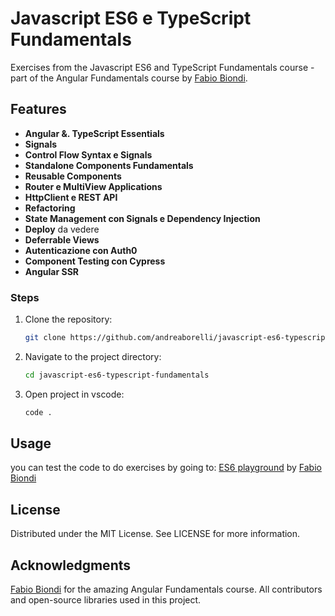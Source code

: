 # Javascript ES6 e TypeScript Fundamentals

Exercises from the Javascript ES6 and TypeScript Fundamentals course - part of the Angular Fundamentals course by [Fabio Biondi](https://www.fabiobiondi.dev/).

## Features

- **Angular &. TypeScript Essentials**
- **Signals**
- **Control Flow Syntax e Signals**
- **Standalone Components Fundamentals**
- **Reusable Components**
- **Router e MultiView Applications**
- **HttpClient e REST API**
- **Refactoring**
- **State Management con Signals e Dependency Injection**
- **Deploy** da vedere
- **Deferrable Views**
- **Autenticazione con Auth0**
- **Component Testing con Cypress**
- **Angular SSR**

### Steps

1. Clone the repository:
   ```sh
   git clone https://github.com/andreaborelli/javascript-es6-typescript-fundamentals.git
2. Navigate to the project directory:
   ```sh
   cd javascript-es6-typescript-fundamentals
3. Open project in vscode:
   ```sh
   code .
## Usage

you can test the code to do exercises by going to: [ES6 playground](https://demo.fabiobiondi.io/es6playground/) by [Fabio Biondi](https://www.fabiobiondi.dev/)

## License
Distributed under the MIT License. See LICENSE for more information.

## Acknowledgments
[Fabio Biondi](https://www.fabiobiondi.dev/) for the amazing Angular Fundamentals course.
All contributors and open-source libraries used in this project.




   









